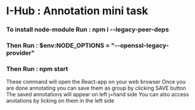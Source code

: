 # I-Hub : Annotation mini task
### To install node-module Run : npm i --legacy-peer-deps
### Then Run : $env:NODE_OPTIONS = "--openssl-legacy-provider"
### Then Run : npm start
These command will open the React-app on your web browser
Once you are done annotating you can save them as group by clicking SAVE button
The saved annotations will appear on left j=hand side
You can also access anotations by licking on them in the left side
